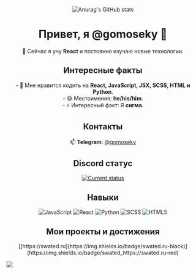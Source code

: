 <p align="center">
  <img src="https://github-readme-stats.vercel.app/api?username=gomoseky&show_icons=true&theme=shadow_red" alt="Anurag's GitHub stats" />
</p>

<h1 align="center">Привет, я @gomoseky 👋</h1>

<p align="center">
  🌱 Сейчас я учу <strong>React</strong> и постоянно изучаю новые технологии.
</p>

<h2 align="center">Интересные факты</h2>
<p align="center">
  - 👀 Мне нравится кодить на <strong>React, JavaScript, JSX, SCSS, HTML и Python</strong>. <br>
  - 😄 Местоимения: <strong>he/his/him</strong>. <br>
  - ⚡ Интересный факт: Я <strong>сигма</strong>.
</p>

<h2 align="center">Контакты</h2>
<p align="center">
  📫 <strong>Telegram</strong>: <a href="https://t.me/gomoseky" target="_blank">@gomoseky</a>
</p>

<h2 align="center">Discord статус</h2>
<p align="center">
  <a href="https://discord.com/users/1271365343352328256" target="_blank">
    <img src="https://lanyard.cnrad.dev/api/1271365343352328256" alt="Current status" />
  </a>
</p>

<h2 align="center">Навыки</h2>
<p align="center">
  <img src="https://img.shields.io/badge/-JavaScript-F7DF1C?style=flat-square&logo=javascript&logoColor=black" alt="JavaScript" />
  <img src="https://img.shields.io/badge/-React-61DAFB?style=flat-square&logo=react&logoColor=black" alt="React" />
  <img src="https://img.shields.io/badge/-Python-3776AB?style=flat-square&logo=python&logoColor=white" alt="Python" />
  <img src="https://img.shields.io/badge/-SCSS-CC6699?style=flat-square&logo=sass&logoColor=white" alt="SCSS" />
  <img src="https://img.shields.io/badge/-HTML5-E34F26?style=flat-square&logo=html5&logoColor=white" alt="HTML5" />
</p>

<h2 align="center">Мои проекты и достижения</h2>
<p align="center">
  [[https://swated.ru](https://img.shields.io/badge/swated.ru-black)](https://img.shields.io/badge/swated_https://swated.ru-red)
</p>

![](https://komarev.com/ghpvc/?username=gomoseky&label=PROFILE+VIEWS)


